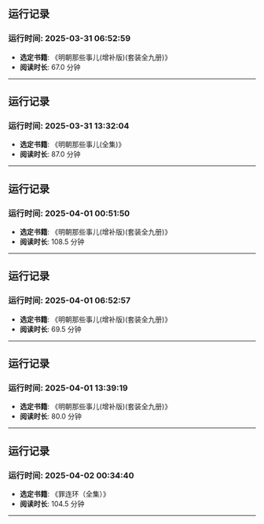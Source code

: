 ## 运行记录
### 运行时间: 2025-03-31 06:52:59
- **选定书籍**: 《明朝那些事儿(增补版)(套装全九册)》
- **阅读时长**: 67.0 分钟
------------------------------
## 运行记录
### 运行时间: 2025-03-31 13:32:04
- **选定书籍**: 《明朝那些事儿(全集)》
- **阅读时长**: 87.0 分钟
------------------------------
## 运行记录
### 运行时间: 2025-04-01 00:51:50
- **选定书籍**: 《明朝那些事儿(增补版)(套装全九册)》
- **阅读时长**: 108.5 分钟
------------------------------
## 运行记录
### 运行时间: 2025-04-01 06:52:57
- **选定书籍**: 《明朝那些事儿(增补版)(套装全九册)》
- **阅读时长**: 69.5 分钟
------------------------------
## 运行记录
### 运行时间: 2025-04-01 13:39:19
- **选定书籍**: 《明朝那些事儿(增补版)(套装全九册)》
- **阅读时长**: 80.0 分钟
------------------------------
## 运行记录
### 运行时间: 2025-04-02 00:34:40
- **选定书籍**: 《罪连环（全集）》
- **阅读时长**: 104.5 分钟
------------------------------
